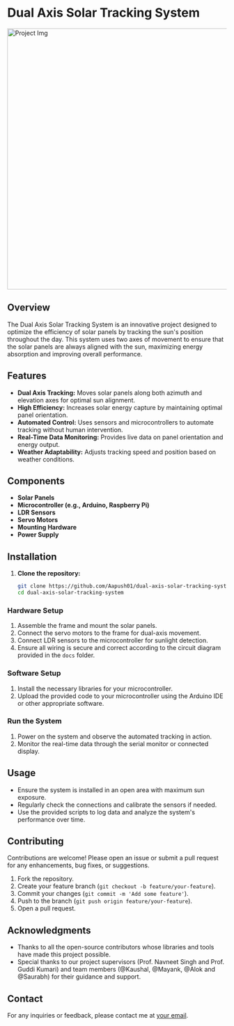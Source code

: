 # Dual Axis Solar Tracking System

 <img src="https://lh3.googleusercontent.com/pw/AP1GczMNAWk0WWKrp_fESrfRN7HPTmf3PXOJtw6cgaDtEnATWNpAcIbJybCWDgWVvtPJdPI8w34U5i1emxTKMmvX1LB2OG6U2TgxjevV699PVTJZZhEyp69-GwB33FFipoSy1-Ltj5fNUkFBakQVcNwnAAciSMrfjVdjO6uxfcQM6BA5gHZoJAMQKg4D2XQ9AdVikrUdl3VuV3f4JX1_BCoQPU2_JBMeilhGpZgw5zvVek7lWC4-8mDTRomV7q9VL9xaBqliFVBu8bkmafj-latfVE7Q0XcpJRoBn26nPffJ1IhxWXjaVjSBG7qRevclZGDWnLSNYTnamfMUxGXIGmgz4h9ihPgSFoyIURxC1GtEl73Omxh_ZUp8qidghnjcsmhlTNpbY8Y_srCRqqi06_R1YWuV1bHmudDwaGcx901BFMxc0m7Y8BmaWym3uIL8vfNE4rJ53xX1WG8gR6l9nH7IpmQ4Yylnreb9NiKI1QhZ-K1x7ejmCjP31IQTLGEIkXBqRsPaCCJqzRgAbSVq1Huml9UYfjGdTsv9yGdmAh93DcfNKEE1EqDEcvh84dV_K03TTjTiT0beEytuhCcO3ZXlZWrVTjhCgFMup-OzYeHlYHSR0SNdERLLbulaJw-R9k556dMfwOukaF0-LV4Kpq68iJilunxF8Z81EH-4TfGsUsxCjVEaT7RPA1pI-6K5cEcMVsNtnYC5Gtl97FDwrOwTOZ_yVtGIFQ5IxfBemInCyRsK8xdvjUnYkQ0NP6qkxqb981nabRV93O7oSfVK2EUeLsGQ67Xec81-w1b1WOxHylv4DPsJ3jmh-Za-op2tM9RohLU394G26Uh4oWcTWsdm67icmpMdK-OU1X29hXF5ArVQccUCX_15SHFz_G9nS_HIDVto0_GOiCjIPvD76kyT2UTBk9dnC0Z3ed68MavLPEqAev-OCTXGNG4gK35FNQ=w1636-h923-s-no-gm?authuser=0" alt="Project Img" width="600" > 

## Overview

The Dual Axis Solar Tracking System is an innovative project designed to optimize the efficiency of solar panels by tracking the sun's position throughout the day. This system uses two axes of movement to ensure that the solar panels are always aligned with the sun, maximizing energy absorption and improving overall performance.

## Features

- **Dual Axis Tracking:** Moves solar panels along both azimuth and elevation axes for optimal sun alignment.
- **High Efficiency:** Increases solar energy capture by maintaining optimal panel orientation.
- **Automated Control:** Uses sensors and microcontrollers to automate tracking without human intervention.
- **Real-Time Data Monitoring:** Provides live data on panel orientation and energy output.
- **Weather Adaptability:** Adjusts tracking speed and position based on weather conditions.

## Components

- **Solar Panels**
- **Microcontroller (e.g., Arduino, Raspberry Pi)**
- **LDR Sensors**
- **Servo Motors**
- **Mounting Hardware**
- **Power Supply**

## Installation

1. **Clone the repository:**
   ```bash
   git clone https://github.com/Aapush01/dual-axis-solar-tracking-system.git
   cd dual-axis-solar-tracking-system

### Hardware Setup

1. Assemble the frame and mount the solar panels.
2. Connect the servo motors to the frame for dual-axis movement.
3. Connect LDR sensors to the microcontroller for sunlight detection.
4. Ensure all wiring is secure and correct according to the circuit diagram provided in the `docs` folder.

### Software Setup

1. Install the necessary libraries for your microcontroller.
2. Upload the provided code to your microcontroller using the Arduino IDE or other appropriate software.

### Run the System

1. Power on the system and observe the automated tracking in action.
2. Monitor the real-time data through the serial monitor or connected display.

## Usage

- Ensure the system is installed in an open area with maximum sun exposure.
- Regularly check the connections and calibrate the sensors if needed.
- Use the provided scripts to log data and analyze the system's performance over time.

## Contributing

Contributions are welcome! Please open an issue or submit a pull request for any enhancements, bug fixes, or suggestions.

1. Fork the repository.
2. Create your feature branch (`git checkout -b feature/your-feature`).
3. Commit your changes (`git commit -m 'Add some feature'`).
4. Push to the branch (`git push origin feature/your-feature`).
5. Open a pull request.

 

## Acknowledgments

- Thanks to all the open-source contributors whose libraries and tools have made this project possible.
- Special thanks to our project supervisors (Prof. Navneet Singh and Prof.  Guddi Kumari) and team members (@Kaushal, @Mayank, @Alok and @Saurabh) for their guidance and support.

## Contact

For any inquiries or feedback, please contact me at [your email](mailto:mdshahidafridia31@gmail.com).
